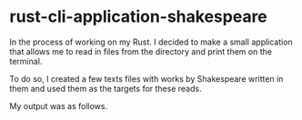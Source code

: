 # rust-cli-application-shakespeare

In the process of working on my Rust. I decided to make a small application that allows me to read in files from the directory and print them on the terminal.

To do so, I created a few texts files with works by Shakespeare written in them and used them as the targets for these reads.

My output was as follows. 

